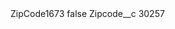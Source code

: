 <?xml version="1.0" encoding="UTF-8"?>
<CustomMetadata xmlns="http://soap.sforce.com/2006/04/metadata" xmlns:xsi="http://www.w3.org/2001/XMLSchema-instance" xmlns:xsd="http://www.w3.org/2001/XMLSchema">
    <label>ZipCode1673</label>
    <protected>false</protected>
    <values>
        <field>Zipcode__c</field>
        <value xsi:type="xsd:string">30257</value>
    </values>
</CustomMetadata>
